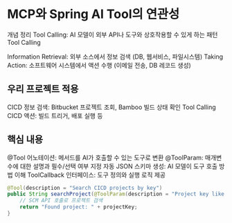 # MCP와 Spring AI Tool의 연관성

개념 정리
Tool Calling: AI 모델이 외부 API나 도구와 상호작용할 수 있게 하는 패턴 Tool Calling

Information Retrieval: 외부 소스에서 정보 검색 (DB, 웹서비스, 파일시스템)
Taking Action: 소프트웨어 시스템에서 액션 수행 (이메일 전송, DB 레코드 생성)

## 우리 프로젝트 적용
CICD 정보 검색: Bitbucket 프로젝트 조회, Bamboo 빌드 상태 확인 Tool Calling
CICD 액션: 빌드 트리거, 배포 실행 등

## 핵심 내용
@Tool 어노테이션: 메서드를 AI가 호출할 수 있는 도구로 변환
@ToolParam: 매개변수에 대한 설명과 필수/선택 여부 지정
자동 JSON 스키마 생성: AI 모델이 도구 호출 방법 이해
ToolCallback 인터페이스: 도구 정의와 실행 로직 제공

```java
@Tool(description = "Search CICD projects by key")
public String searchProject(@ToolParam(description = "Project key like LCTC") String projectKey) {
    // SCM API 호출로 프로젝트 검색
    return "Found project: " + projectKey;
}
```